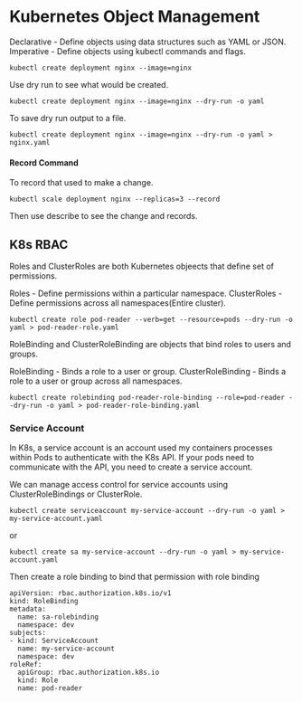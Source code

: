 # Kubernetes Object Management

Declarative - Define objects using data structures such as YAML or JSON.
Imperative - Define objects using kubectl commands and flags.

```
kubectl create deployment nginx --image=nginx
```

Use dry run to see what would be created.
```
kubectl create deployment nginx --image=nginx --dry-run -o yaml
```
To save dry run output to a file.
```
kubectl create deployment nginx --image=nginx --dry-run -o yaml > nginx.yaml
```

#### Record Command
To record that used to make a change.
```
kubectl scale deployment nginx --replicas=3 --record
```
Then use describe to see the change and records.

## K8s RBAC
Roles and ClusterRoles are both Kubernetes objeects that define set of permissions.

Roles - Define permissions within a particular namespace.
ClusterRoles - Define permissions across all namespaces(Entire cluster).

```
kubectl create role pod-reader --verb=get --resource=pods --dry-run -o yaml > pod-reader-role.yaml
```

RoleBinding and ClusterRoleBinding are objects that bind roles to users and groups.

RoleBinding - Binds a role to a user or group.
ClusterRoleBinding - Binds a role to a user or group across all namespaces.

```
kubectl create rolebinding pod-reader-role-binding --role=pod-reader --dry-run -o yaml > pod-reader-role-binding.yaml
```

### Service Account
In K8s, a service account is an account used my containers processes within Pods to authenticate with the K8s API.
If your pods need to communicate with the API, you need to create a service account.

We can manage access control for service accounts using ClusterRoleBindings or ClusterRole.

```
kubectl create serviceaccount my-service-account --dry-run -o yaml > my-service-account.yaml
```
or 
```
kubectl create sa my-service-account --dry-run -o yaml > my-service-account.yaml
```

Then create a role binding to bind that permission with role binding

```
apiVersion: rbac.authorization.k8s.io/v1
kind: RoleBinding
metadata:
  name: sa-rolebinding
  namespace: dev
subjects:
- kind: ServiceAccount
  name: my-service-account
  namespace: dev
roleRef:
  apiGroup: rbac.authorization.k8s.io
  kind: Role
  name: pod-reader
```